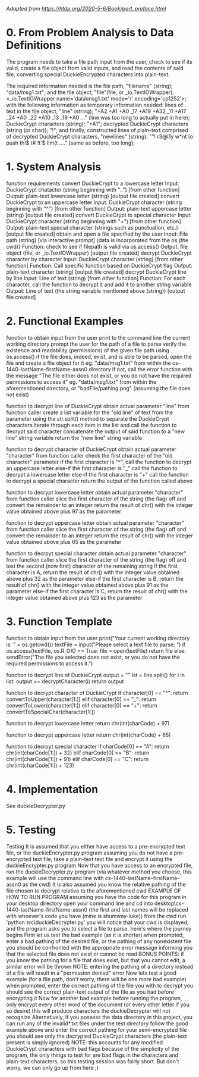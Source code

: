 *Adapted from https://htdp.org/2020-5-6/Book/part_preface.html*

# 0.  From Problem Analysis to Data Definitions

The program needs to take a file path input from the user, check to see if its valid, create a file object from valid inputs,
    and read the contents of said file, converting special DuckieEncrypted characters into plain-text.

The required information needed is the file path, "filename" (string); "data/msg1.txt";
    and the file object, "file"(file, or _io.TextIOWrapper); <_io.TextIOWrapper name='data\\msg1.txt' mode='r' encoding='cp1252'>;
    with the following information as temporary information needed:
        lines of text in the file object, "line" (string); "+A2 +A1 +A0 _17 +A19 +A32 _11 +A17 _24 +A0 _22 +A10 _13 _19 +A0 ..." (line was too long to actually put in here);
        DuckieCrypt characters (string); "+A1";
        decrypted DuckieCrypt characters (string (or char)); "!";
        and finally, constructed lines of plain-text comprised of decrypted DuckieCrypt characters, "newlines" (string); ""! r3@l1y w*nt [o push th!$ t# !t'$ l!m(t ...." (same as before, too long);


# 1.  System Analysis

function requirements
    convert DuckieCrypt to a lowercase letter
        Input: DuckieCrypt chatacter (string beginning with "_") [from other function]
        Output: plain-text lowercase letter (string) [output file created]
    convert DuckieCrypt to an uppercase letter 
        Input: DuckieCrypt character (string beginning with "^") [from other function]
        Output: plain-text uppercase letter (string) [output file created]
    convert DuckieCrypt to special character
        Input: DuckieCrypt character (string beginning with "+") [from other function]
        Output: plain-text special character (strings such as punctuation, etc.) [output file created]
    obtain and open a file specified by the user
        Input: File path (string) [via interactive prompt] {data is incorporated from the os (the cwd)}
        Function: check to see if filepath is valid via os.access()
        Output: file object (file, or _io.TextIOWrapper) [output file created]
    decrypt DuckieCrypt character by character
        Input: DuckieCrypt character (string) [from other function]
        Function: Call specific function based on DuckieCrypt flag
        Output: plain-text character (string) [output file created]
    decrypt DuckieCrypt line by line
        Input: Line of text (string) [from other function]
        Function: For each character, call the function to decrypt it and add it to another string variable
        Output: Line of text (the string variable mentioned above (string)) [output file created]


# 2.  Functional Examples

function to obtain input from the user
    print to the command line the current working directory
    prompt the user for the path of a file to parse
    verify the existence and readability (permissions) of the given file path using os.access()
        if the file does, indeed, exist, and is able to be parsed, open the file and create a file object for it
            eg. "data/msg1.txt" from within the cs-1440-lastName-firstName-assn0 directory
        if not, call the error function with the message "The file either does not exist, or you do not have the required permissions to access it"
            eg. "datta/msg1.txt" from within the aforementioned directory, or "badFile/pathing.png" (assuming the file does not exist)

function to decrypt line of DuckieCrypt
    obtain actual parameter "line" from function caller
    create a list variable for the "old line" of text from the parameter using the str.split() method to separate the DuckieCrypt characters
    iterate through each item in the list and call the function to decrypt said character
        concatenate the output of said function to a "new line" string variable
    return the "new line" string variable

function to decrypt character of DuckieCrypt
    obtain actual parameter "character" from function caller
    check the first character of the "old character" parameter
        if the first character is "^", call the function to decrypt an uppercase letter
        else-if the first character is "_" call the function to decrypt a lowercase letter
        else-if the first character is "+" call the function to decrypt a special character
    return the output of the function called above

function to decrypt lowercase letter
    obtain actual parameter "character" from function caller
    slice the first character of the string (the flag) off and convert the remainder to an integer
    return the result of chr() with the integer value obtained above plus 97 as the parameter

function to decrypt uppercase letter
    obtain actual parameter "character" from function caller
    slice the first character of the string (the flag) off and convert the remainder to an integer
    return the result of chr() with the integer value obtained above plus 65 as the parameter

function to decrpyt special character
    obtain actual parameter "character" from function caller 
    slice the first character of the string (the flag) off and test the second (now first) character of the remaining string
    if the first character is A, return the result of chr() with the integer value obtained above plus 32 as the parameter
    else-if the first character is B, return the result of chr() with the integer value obtained above plus 91 as the parameter
    else-if the first character is C, return the result of chr() with the integer value obtained above plus 123  as the parameter


# 3.  Function Template

function to obtain input from the user
    print("Your current working directory is: " + os.getcwd())
    textFile = input("Please select a text file to parse: ")
    if os.access(textFile, os.R_OK) == True:
        file = open(textFile)
        return file
    else:
        sendError("The file you selected does not exist, or you do not have the required permissions to access it.")

function to decrypt line of DuckieCrypt
        output = ""
    lst = line.split()
    for i in list:
        output += decryptCharacter(i)
    return output

function to decrypt character of DuckieCrypt
    if character[0] == "^":
        return convertToUpper(character[1:])
    elif character[0] == "_":
        return convertToLower(character[1:])
    elif character[0] == "+":
        return convertToSpecialChar(character[1:])

function to decrypt lowercase letter
    return chr(int(charCode) + 97)

function to decrypt uppercase letter
    return chr(int(charCode) + 65)

function to decrpyt special character
    if charCode[0] == "A":
        return chr(int(charCode[1:]) + 32)
    elif charCode[0] == "B":
        return chr(int(charCode[1:]) + 91)
    elif charCode[0] == "C":
        return chr(int(charCode[1:]) + 123)


# 4.  Implementation

See duckieDecrypter.py


# 5.  Testing

Testing
    It is assumed that you either have access to a pre-encrypted text file, or the duckieEncrypter.py program
        assuming you do not have a pre-encrypted text file, take a plain-text text file and encrypt it using the duckieEncrypter.py program
    Now that you have access to an encrypted file, run the duckieDecrypter.py program (via whatever method you choose, this example will use the command line with cs-1440-lastName-firstName-assn0 as the cwd)
        It is also assumed you know the relative pathing of the file chosen to decrypt relative to the aforementioned cwd
        EXAMPLE OF HOW TO RUN PROGRAM
            assuming you have the code for this program in your desktop directory
            open your command line and cd into desktop\cs-1440-lastName-firstName-assn0 (the first and last names will be replaced with whoever's code you have (mine is shumway-luke))
            from the cwd run 'python src\duckieDecrypter.py'
            you will notice that your cwd is displayed, and the program asks you to select a file to parse. here's where the journey begins
    First let us test the bad example (as it is shorter)
        when prompted, enter a bad pathing of the desired file, or the pathing of any nonexistent file
        you should be confronted with the appropriate error message informing you that the selected file does not exist or cannot be read
        BONUS POINTS: if you know the pathing for a file that does exist, but that you cannot edit, a similar error will be thrown
        NOTE: entering the pathing of a directory instead of a file will result in a "permission denied" error
    Now lets test a good example (for a file path, don't worry, there will be one more bad example)
        when prompted, enter the correct pathing of the file you with to decrypt
        you should see the correct plain-text output of the file as you had before encrypting it
    Now for another bad example
        before running the program, only encrypt every other word of the document (or every other letter if you so desire)
            this will produce characters the duckieDecrypter will not recognize
        Alternatively, if you possess the data directory in this project, you can run any of the invalid*.txt files under the test directory
        follow the good example above and enter the correct pathing for your semi-encrypted file
        you should see only the decrypted DuckieCrypt characters (the plain-text present is simply ignored)
        NOTE: this accounts for any modified DuckieCrypt characters with bad flags
    because of the simplicity of the program, the only things to test for are bad flags in the characters and plain-text characters, so this testing session was fairly short. But don't worry, we can only go up from here ;)